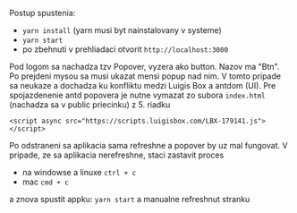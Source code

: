 Postup spustenia:

- `yarn install` (yarn musi byt nainstalovany v systeme)
- `yarn start`
- po zbehnuti v prehliadaci otvorit `http://localhost:3000`

Pod logom sa nachadza tzv Popover, vyzera ako button. Nazov ma "Btn". Po prejdeni mysou sa musi ukazat mensi popup nad nim.
V tomto pripade sa neukaze a dochadza ku konfliktu medzi Luigis Box a antdom (UI). Pre spojazdenenie antd popovera je nutne
vymazat zo subora `index.html` (nachadza sa v public priecinku) z 5. riadku

`<script async src="https://scripts.luigisbox.com/LBX-179141.js"></script>`

Po odstraneni sa aplikacia sama refreshne a popover by uz mal fungovat. V pripade, ze sa aplikacia nerefreshne, staci zastavit proces

- na windowse a linuxe `ctrl + c`
- mac `cmd + c`

a znova spustit appku: `yarn start` a manualne refreshnut stranku
